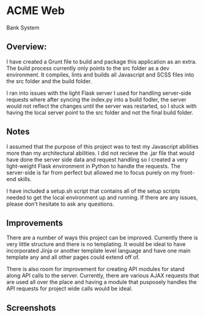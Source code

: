 ACME Web
======
Bank System

## Overview:
I have created a Grunt file to build and package this application as an extra. The build process currently only points to the 
src folder as a dev environment. It compiles, lints and builds all Javascript and SCSS files into the src folder and the build folder. 

I ran into issues with the light Flask server I used for handling server-side requests where after syncing the index.py into a build fodler, 
the server would not reflect the changes until the server was restarted, so I stuck with having the local server point to the src folder and not the final build folder. 

## Notes
I assumed that the purpose of this project was to test my Javascript abilities more than my architectural abilities. I did not recieve the .jar file that would have 
done the server side data and request handling so I created a very light-weight Flask environment in Python to handle the requests. The server-side is far from perfect but allowed me to focus 
purely on my front-end skills.

I have included a setup.sh script that contains all of the setup scripts needed to get the local environment up and running. If there are any issues, please don't hesitate to ask any questions. 

## Improvements
There are a number of ways this project can be improved. Currently there is very little structure and there is no templating. 
It would be ideal to have incorporated Jinja or another template level language and have one main template any and all other pages could extend off of. 
  
There is also room for improvement for creating API modules for stand along API calls to the server. Currently, there are various AJAX requests 
that are used all over the place and having a module that pusposely handles the API requests for project wide calls would be ideal.  

## Screenshots


